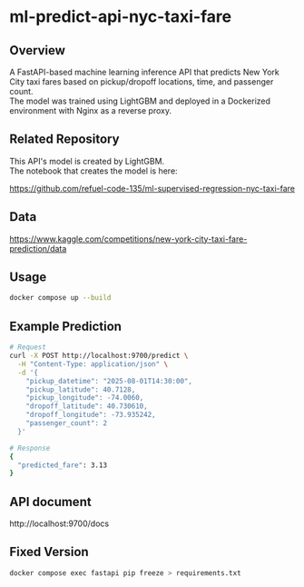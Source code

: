 # ml-predict-api-nyc-taxi-fare

## Overview

A FastAPI-based machine learning inference API that predicts New York City taxi fares based on pickup/dropoff locations, time, and passenger count.  
The model was trained using LightGBM and deployed in a Dockerized environment with Nginx as a reverse proxy.


##  Related Repository
This API's model is created by LightGBM.  
The notebook that creates the model is here:

https://github.com/refuel-code-135/ml-supervised-regression-nyc-taxi-fare

## Data

https://www.kaggle.com/competitions/new-york-city-taxi-fare-prediction/data


## Usage

```bash
docker compose up --build
```

## Example Prediction

```bash
# Request
curl -X POST http://localhost:9700/predict \
  -H "Content-Type: application/json" \
  -d '{
    "pickup_datetime": "2025-08-01T14:30:00",
    "pickup_latitude": 40.7128,
    "pickup_longitude": -74.0060,
    "dropoff_latitude": 40.730610,
    "dropoff_longitude": -73.935242,
    "passenger_count": 2
  }'
```

```bash
# Response
{
  "predicted_fare": 3.13
}
```

## API document

http://localhost:9700/docs


## Fixed Version
```bash
docker compose exec fastapi pip freeze > requirements.txt
```

